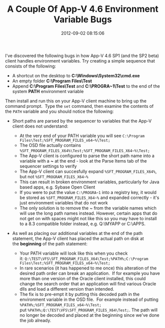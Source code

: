 ﻿---
title: A Couple Of App-V 4.6 Environment Variable Bugs
slug: a-couple-of-app-v-4-6-environment-variable-bugs
excerpt: A few bugs in how the App-V 4.6 client handles environment variables.
date: '2012-09-02 08:15:06'
redirect_from: /2012/09/hat-trick-app-v-4-6-sp1-environment-variable-bugs/
layout: single
classes: wide
categories:
  - App-V
tags:
  - App-V
---

I've discovered the following bugs in how App-V 4.6 SP1 (and the SP2 beta) client handles environment variables. Try creating a simple sequence that consists of the following:

* A shortcut on the desktop to **C:\Windows\System32\cmd.exe**
* An empty folder **C:\Program Files\Test**
* Append **C:\Program Files\Test** and **C:\PROGRA~1\Test** to the end of the system **PATH** environment variable

Then install and run this on your App-V client machine to bring up the command prompt.  Type the `set` command, then examine the contents of the `PATH` variable and you should notice the following:

* Short paths are parsed by the sequencer to variables that the App-V client does not understand:
    * At the very end of your PATH variable you will see `C:\Program Files\Test;%SFT_PROGRAM_FILES_x64~%\Test;`
    * The OSD file actually contains `%SFT_PROGRAM_FILES_X64%\Test;%SFT_PROGRAM_FILES_X64~%\Test;`
    * The App-V client is configured to parse the short path name into a variable with a **~** at the end - look at the Parse Items tab of the sequencer settings to verify
    * The App-V client can succesfully expand `%SFT_PROGRAM_FILES_X64%`, but not `%SFT_PROGRAM_FILES_X64~%`
    * This can result in broken environment variables, particularly for Java based apps, e.g. Sybase Open Client
    * If you were to put the value `C:\PROGRA~1` into a registry key, it would be stored as `%SFT_PROGRAM_FILES_X64~%` and expanded correctly - it's just environment variables that do not work
    * The only solution is to remove the ~ from the variable names which will use the long path names instead. However, certain apps that do not get on with spaces might not like this so you may have to install to a 8.3 compatible folder instead, e.g. Q:\MYAPP or C:\APPS.

* As well as placing our additional variables at the end of the path statement, the App-V client has placed the actual path on disk at the **beginning** of the path statement:
    * Your PATH variable will look like this when you check it: `Q:\TEST\VFS\SFT_PROGRAM_FILES_X64\Test;%PATH%;C:\Program Files\Test;%SFT_PROGRAM_FILES_x64~%\Test;`
    * In rare scenarios (it has happened to me once) this alteration of the desired path order can break an application.  If for example you have more than one version of the Oracle client installed, this could change the search order that an application will find various Oracle dlls and load a different version than intended.
    * The fix is to pre-empt it by putting this decoded path in the environment variable in the OSD file.  For example instead of putting `%PATH%;%SFT_PROGRAM_FILES_x64~%\Test;` put `%PATH%;Q:\TEST\VFS\SFT_PROGRAM_FILES_X64\Test;`. The path will no longer be decoded and placed at the beginning since we've done the job already.